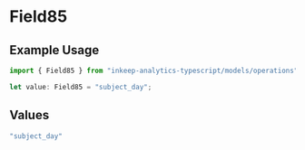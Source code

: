 # Field85

## Example Usage

```typescript
import { Field85 } from "inkeep-analytics-typescript/models/operations";

let value: Field85 = "subject_day";
```

## Values

```typescript
"subject_day"
```